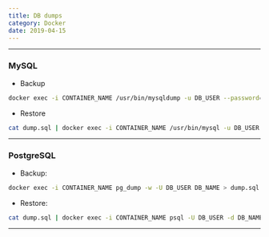 ```yaml
---
title: DB dumps
category: Docker
date: 2019-04-15
---
```


-----

### MySQL

* Backup
```bash
docker exec -i CONTAINER_NAME /usr/bin/mysqldump -u DB_USER --password=DB_PASS -f DB_NAME > dump.sql
```

* Restore
```bash
cat dump.sql | docker exec -i CONTAINER_NAME /usr/bin/mysql -u DB_USER --password=DB_PASS DB_NAME
```

-----

### PostgreSQL

* Backup:
```bash
docker exec -i CONTAINER_NAME pg_dump -w -U DB_USER DB_NAME > dump.sql
```

* Restore:
```bash
cat dump.sql | docker exec -i CONTAINER_NAME psql -U DB_USER -d DB_NAME
```

-----